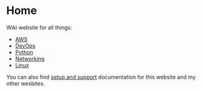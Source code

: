 # Home

Wiki website for all things:

- [AWS](AWS/aws-ecs/)
- [DevOps](DevOps/deployment-processes/) 
- [Python](/Python/useful-python-code/) 
- [Networking](Networking/support/) 
- [Linux](Linux/support/)

You can also find [setup and support](Support/jekyll-website/) documentation for this website and my other wesbites. 